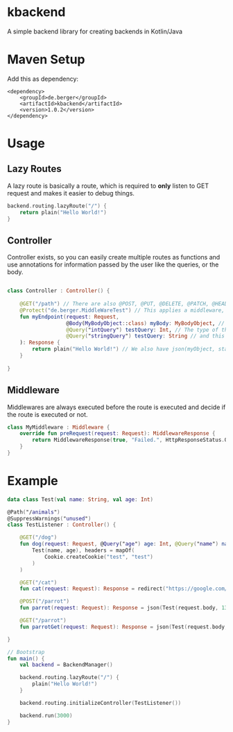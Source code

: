 # kbackend
A simple backend library for creating backends in Kotlin/Java

# Maven Setup

Add this as dependency:
```
<dependency>
    <groupId>de.berger</groupId>
    <artifactId>kbackend</artifactId>
    <version>1.0.2</version>
</dependency>
```

# Usage

## Lazy Routes

A lazy route is basically a route, which is required to **only** listen to GET request and makes it easier to debug things.

```kotlin
backend.routing.lazyRoute("/") {
    return plain("Hello World!")
}
```

## Controller

Controller exists, so you can easily create multiple routes as functions and use annotations for information passed by the user like the queries, or the body.

```kotlin

class Controller : Controller() {
    
    @GET("/path") // There are also @POST, @PUT, @DELETE, @PATCH, @HEAD, @OPTIONS
    @Protect("de.berger.MiddleWareTest") // This applies a middleware, which is executed before the route is executed and decides if the route is executed or not.
    fun myEndpoint(request: Request, 
                   @Body(MyBodyObject::class) myBody: MyBodyObject, // This is the body of the request, which is parsed by the body parser. It accepts your custom class.
                   @Query("intQuery") testQuery: Int, // The type of the query is decided by the type of the parameter, so this has the type int
                   @Query("stringQuery") testQuery: String // and this has the type string
    ): Response {
        return plain("Hello World!") // We also have json(myObject, status?) and redirect(route, status?) 
    }
    
}
```

## Middleware

Middlewares are always executed before the route is executed and decide if the route is executed or not.

```kotlin
class MyMiddleware : Middleware {
    override fun preRequest(request: Request): MiddlewareResponse {
        return MiddlewareResponse(true, "Failed.", HttpResponseStatus.OK)
    }
}
```

# Example
```kotlin
data class Test(val name: String, val age: Int)

@Path("/animals")
@SuppressWarnings("unused")
class TestListener : Controller() {

    @GET("/dog")
    fun dog(request: Request, @Query("age") age: Int, @Query("name") name: String): Response = json(
        Test(name, age), headers = mapOf(
            Cookie.createCookie("test", "test")
        )
    )

    @GET("/cat")
    fun cat(request: Request): Response = redirect("https://google.com/")

    @POST("/parrot")
    fun parrot(request: Request): Response = json(Test(request.body, 1337))

    @GET("/parrot")
    fun parrotGet(request: Request): Response = json(Test(request.body, 17))

}

// Bootstrap
fun main() {
    val backend = BackendManager()

    backend.routing.lazyRoute("/") {
        plain("Hello World!")
    }

    backend.routing.initializeController(TestListener())

    backend.run(3000)
}
```